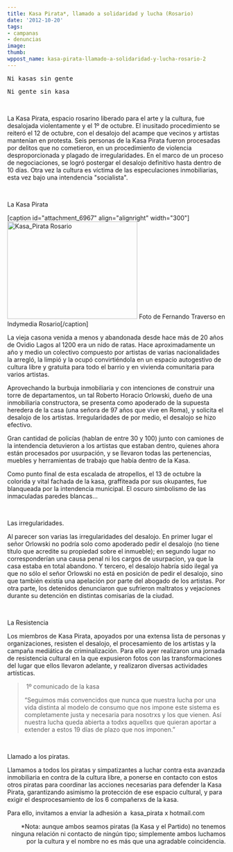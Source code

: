 ```yaml
---
title: Kasa Pirata*, llamado a solidaridad y lucha (Rosario)
date: '2012-10-20'
tags:
- campanas
- denuncias
image: 
thumb: 
wppost_name: kasa-pirata-llamado-a-solidaridad-y-lucha-rosario-2
---
```


<pre style="text-align: left">Ni kasas sin gente</pre>
<pre style="text-align: left">Ni gente sin kasa</pre>
&nbsp;

La Kasa Pirata, espacio rosarino liberado para el arte y la cultura, fue desalojada violentamente y el 1º de octubre. El inusitado procedimiento se reiteró el 12 de octubre, con el desalojo del acampe que vecinos y artistas mantenían en protesta. Seis personas de la Kasa Pirata fueron procesadas por delitos que no cometieron, en un procedimiento de violencia desproporcionada y plagado de irregularidades. En el marco de un proceso de negociaciones, se logró postergar el desalojo definitivo hasta dentro de 10 días.
Otra vez la cultura es víctima de las especulaciones inmobiliarias, esta vez bajo una intendencia "socialista".

&nbsp;

La Kasa Pirata

[caption id="attachment_6967" align="alignright" width="300"]<a href="http://partidopirata.com.ar/wp-content/uploads/2012/10/Kasa_Pirata.jpg"><img class="size-medium wp-image-6967" src="http://partidopirata.com.ar/wp-content/uploads/2012/10/Kasa_Pirata-300x224.jpg" alt="Kasa_Pirata Rosario" width="300" height="224" /></a> Foto de Fernando Traverso en Indymedia Rosario[/caption]

La vieja casona venida a menos y abandonada desde hace más de 20 años de Ovidio Lagos al 1200 era un nido de ratas. Hace aproximadamente un año y medio un colectivo compuesto por artistas de varias nacionalidades la arregló, la limpió y la ocupó convirtiéndola en un espacio autogestivo de cultura libre y gratuita para todo el barrio y en vivienda comunitaria para varios artistas.

Aprovechando la burbuja inmobiliaria y con intenciones de construir una torre de departamentos, un tal Roberto Horacio Orlowski, dueño de una inmobiliaria constructora, se presenta como apoderado de la supuesta heredera de la casa (una señora de 97 años que vive en Roma), y solicita el desalojo de los artistas. Irregularidades de por medio, el desalojo se hizo efectivo.

Gran cantidad de policías (hablan de entre 30 y 100) junto con camiones de la intendencia detuvieron a los artistas que estaban dentro, quienes ahora están procesados por usurpación, y se llevaron todas las pertenencias, muebles y herramientas de trabajo que había dentro de la Kasa.

Como punto final de esta escalada de atropellos, el 13 de octubre la colorida y vital fachada de la kasa, graffiteada por sus okupantes, fue blanqueada por la intendencia municipal. El oscuro simbolismo de las inmaculadas paredes blancas…

&nbsp;

Las irregularidades.

Al parecer son varias las irregularidades del desalojo. En primer lugar el señor Orlowski no podría solo como apoderado pedir el desalojo (no tiene título que acredite su propiedad sobre el inmueble); en segundo lugar no corresponderían una causa penal ni los cargos de usurpacion, ya que la casa estaba en total abandono. Y tercero, el desalojo habría sido ilegal ya que no sólo el señor Orlowski no está en posición de pedir el desalojo, sino que también existía una apelación por parte del abogado de los artistas. Por otra parte, los detenidos denunciaron que sufrieron maltratos y vejaciones  durante su detención en distintas comisarías de la ciudad.

&nbsp;

La Resistencia

Los miembros de Kasa Pirata, apoyados por una extensa lista de personas y organizaciones, resisten el desalojo, el procesamiento de los artistas y la campaña mediática de criminalización. Para ello ayer realizaron una jornada de resistencia cultural en la que expusieron fotos con las transformaciones del lugar que ellos llevaron adelante, y realizaron diversas actividades artísticas.
<blockquote> 1º comunicado de la kasa

“Seguimos más convencidos que nunca que nuestra lucha por una vida distinta al modelo de consumo que nos impone este sistema es completamente justa y necesaria para nosotrxs y los que vienen. Así nuestra lucha queda abierta a todxs aquellxs que quieran aportar a extender a estos 19 días de plazo que nos imponen.”</blockquote>
&nbsp;

Llamado a los piratas.

Llamamos a todos los piratas y simpatizantes a luchar contra esta avanzada inmobiliaria en contra de la cultura libre, a ponerse en contacto con estos otros piratas para coordinar las acciones necesarias para defender la Kasa Pirata, garantizando asimismo la protección de ese espacio cultural, y para exigir el desprocesamiento de los 6 compañerxs de la kasa.

Para ello, invitamos a enviar la adhesión a  kasa_pirata x hotmail.com
<p style="text-align: right">*Nota: aunque ambos seamos piratas (la Kasa y el Partido) no tenemos ninguna relación ni contacto de ningún tipo; simplemente ambos luchamos por la cultura y el nombre no es más que una agradable coincidencia.</p>
&nbsp;

&nbsp;

&nbsp;
